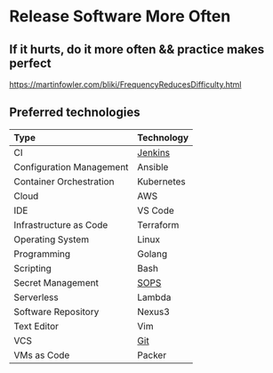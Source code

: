 # Release Software More Often

## If it hurts, do it more often && practice makes perfect

<https://martinfowler.com/bliki/FrequencyReducesDifficulty.html>

## Preferred technologies

| Type                     | Technology           |
|:-------------------------|:---------------------|
| CI                       | [Jenkins](jenkins.md)|
| Configuration Management | Ansible              |
| Container Orchestration  | Kubernetes           |
| Cloud                    | AWS                  |
| IDE                      | VS Code              |
| Infrastructure as Code   | Terraform            |
| Operating System         | Linux                |
| Programming              | Golang               |
| Scripting                | Bash                 |
| Secret Management        | [SOPS](sops.md)      |
| Serverless               | Lambda               |
| Software Repository      | Nexus3               |
| Text Editor              | Vim                  |
| VCS                      | [Git](git.md)        |
| VMs as Code              | Packer               |
